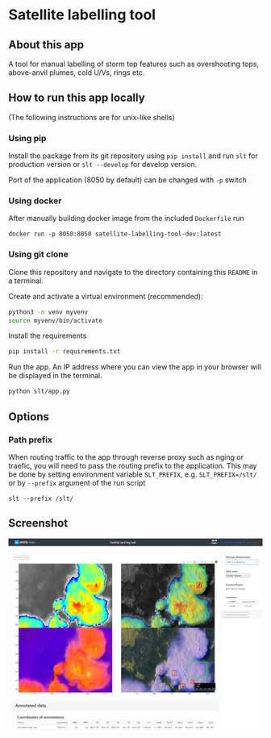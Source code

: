 # Satellite labelling tool

## About this app

A tool for manual labelling of storm top features such as overshooting tops, above-anvil plumes, cold U/Vs, rings etc. 

## How to run this app locally

(The following instructions are for unix-like shells)

### Using pip

Install the package from its git repository using `pip install` and run
`slt` for production version or `slt --develop` for develop version. 

Port of the application (8050 by default) can be changed with `-p` switch

### Using docker

After manually building docker image from the included `Dockerfile` run

```shell
docker run -p 8050:8050 satellite-labelling-tool-dev:latest
```

### Using git clone

Clone this repository and navigate to the directory containing this `README` in
a terminal.

Create and activate a virtual environment (recommended):

```bash
python3 -m venv myvenv
source myvenv/bin/activate
```

Install the requirements

```bash
pip install -r requirements.txt
```

Run the app. An IP address where you can view the app in your browser will be
displayed in the terminal.

```bash
python slt/app.py
```

## Options

### Path prefix

When routing traffic to the app through reverse proxy such as nging or traefic, you will need to pass the routing prefix 
to the application. This may be done by setting environment variable `SLT_PREFIX`, e.g. `SLT_PREFIX=/slt/` or by `--prefix` argument of the run script 
```shell
slt --prefix /slt/
```

## Screenshot

![Screenshot of app](/slt/assets/screenshot.png)

